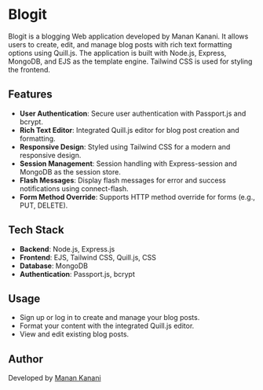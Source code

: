 # Blogit

Blogit is a blogging Web application developed by Manan Kanani. It allows users to create, edit, and manage blog posts with rich text formatting options using Quill.js. The application is built with Node.js, Express, MongoDB, and EJS as the template engine. Tailwind CSS is used for styling the frontend.

## Features

- **User Authentication**: Secure user authentication with Passport.js and bcrypt.
- **Rich Text Editor**: Integrated Quill.js editor for blog post creation and formatting.
- **Responsive Design**: Styled using Tailwind CSS for a modern and responsive design.
- **Session Management**: Session handling with Express-session and MongoDB as the session store.
- **Flash Messages**: Display flash messages for error and success notifications using connect-flash.
- **Form Method Override**: Supports HTTP method override for forms (e.g., PUT, DELETE).

## Tech Stack

- **Backend**: Node.js, Express.js
- **Frontend**: EJS, Tailwind CSS, Quill.js, CSS
- **Database**: MongoDB
- **Authentication**: Passport.js, bcrypt

## Usage

- Sign up or log in to create and manage your blog posts.
- Format your content with the integrated Quill.js editor.
- View and edit existing blog posts.

## Author

Developed by [Manan Kanani](https://manankanani.in)
